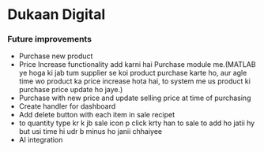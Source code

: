 # Dukaan Digital

### Future improvements

*  Purchase new product 
*  Price Increase functionality add karni hai Purchase module me.(MATLAB ye hoga ki jab tum supplier se koi product purchase karte ho, aur agle time wo product ka price increase hota hai, to system me us product ki purchase price update ho jaye.)
* Purchase with new price and update selling price at time of purchasing
* Create handler for dashboard
* Add delete button with each item in sale recipet
* to quantity type kr k jb sale icon p click krty han to sale to add ho jatii hy but usi time hi udr b minus ho janii chhaiyee
* AI integration